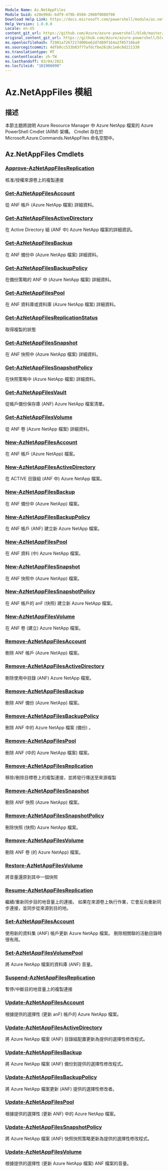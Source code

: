 ```yaml
---
Module Name: Az.NetAppFiles
Module Guid: e20e99dc-6df9-479b-8504-2960f0088f00
Download Help Link: https://docs.microsoft.com/powershell/module/az.netappfiles
Help Version: 1.0.0.0
Locale: en-US
content_git_url: https://github.com/Azure/azure-powershell/blob/master/src/NetAppFiles/NetAppFiles/help/Az.NetAppFiles.md
original_content_git_url: https://github.com/Azure/azure-powershell/blob/master/src/NetAppFiles/NetAppFiles/help/Az.NetAppFiles.md
ms.openlocfilehash: f2901a7267217d00be62d7d89f164a2f05716ba9
ms.sourcegitcommit: 4dfb0cc533b83f77afdcfbe2618c1e6c8d221330
ms.translationtype: MT
ms.contentlocale: zh-TW
ms.lasthandoff: 03/04/2021
ms.locfileid: "101906090"
---
```

# Az.NetAppFiles 模組
## 描述
本節主題將說明 Azure Resource Manager 中 Azure NetApp 檔案的 Azure PowerShell Cmdlet (ARM) 架構。 Cmdlet 存在於 Microsoft.Azure.Commands.NetAppFiles 命名空間中。

## Az.NetAppFiles Cmdlets
### [Approve-AzNetAppFilesReplication](Approve-AzNetAppFilesReplication.md)
核准/授權來源卷上的複製連接

### [Get-AzNetAppFilesAccount](Get-AzNetAppFilesAccount.md)
從 ANF 帳戶 (Azure NetApp 檔案) 詳細資料。

### [Get-AzNetAppFilesActiveDirectory](Get-AzNetAppFilesActiveDirectory.md)
在 Active Directory 組 (ANF 中) Azure NetApp 檔案的詳細資訊。

### [Get-AzNetAppFilesBackup](Get-AzNetAppFilesBackup.md)
在 ANF 備份中 (Azure NetApp 檔案) 詳細資料。

### [Get-AzNetAppFilesBackupPolicy](Get-AzNetAppFilesBackupPolicy.md)
在備份策略的 ANF 中 (Azure NetApp 檔案) 詳細資料。

### [Get-AzNetAppFilesPool](Get-AzNetAppFilesPool.md)
在 ANF 資料庫或資料庫 (Azure NetApp 檔案) 詳細資料。

### [Get-AzNetAppFilesReplicationStatus](Get-AzNetAppFilesReplicationStatus.md)
取得複製的狀態

### [Get-AzNetAppFilesSnapshot](Get-AzNetAppFilesSnapshot.md)
在 ANF 快照中 (Azure NetApp 檔案) 詳細資料。

### [Get-AzNetAppFilesSnapshotPolicy](Get-AzNetAppFilesSnapshotPolicy.md)
在快照策略中 (Azure NetApp 檔案) 詳細資料。

### [Get-AzNetAppFilesVault](Get-AzNetAppFilesVault.md)
從帳戶備份保存庫 (ANF) Azure NetApp 檔案清單。

### [Get-AzNetAppFilesVolume](Get-AzNetAppFilesVolume.md)
從 ANF 卷 (Azure NetApp 檔案) 詳細資料。

### [New-AzNetAppFilesAccount](New-AzNetAppFilesAccount.md)
在 ANF 帳戶 (Azure NetApp) 檔案。

### [New-AzNetAppFilesActiveDirectory](New-AzNetAppFilesActiveDirectory.md)
在 ACTIVE 目錄組 (ANF 中) Azure NetApp 檔案。

### [New-AzNetAppFilesBackup](New-AzNetAppFilesBackup.md)
在 ANF 備份中 (Azure NetApp) 檔案。

### [New-AzNetAppFilesBackupPolicy](New-AzNetAppFilesBackupPolicy.md)
在 ANF 帳戶 (ANF) 建立新 Azure NetApp 檔案。

### [New-AzNetAppFilesPool](New-AzNetAppFilesPool.md)
在 ANF 資料 (中) Azure NetApp 檔案。

### [New-AzNetAppFilesSnapshot](New-AzNetAppFilesSnapshot.md)
在 ANF 快照中 (Azure NetApp) 檔案。

### [New-AzNetAppFilesSnapshotPolicy](New-AzNetAppFilesSnapshotPolicy.md)
在 ANF 帳戶的 anF (快照) 建立新 Azure NetApp 檔案。

### [New-AzNetAppFilesVolume](New-AzNetAppFilesVolume.md)
在 ANF 卷 (建立) Azure NetApp 檔案。

### [Remove-AzNetAppFilesAccount](Remove-AzNetAppFilesAccount.md)
刪除 ANF 帳戶 (Azure NetApp) 檔案。

### [Remove-AzNetAppFilesActiveDirectory](Remove-AzNetAppFilesActiveDirectory.md)
刪除使用中目錄 (ANF) Azure NetApp 檔案。

### [Remove-AzNetAppFilesBackup](Remove-AzNetAppFilesBackup.md)
刪除 ANF 備份 (Azure NetApp) 檔案。

### [Remove-AzNetAppFilesBackupPolicy](Remove-AzNetAppFilesBackupPolicy.md)
刪除 ANF 中的 Azure NetApp 檔案 (備份) 。

### [Remove-AzNetAppFilesPool](Remove-AzNetAppFilesPool.md)
刪除 ANF (中的 Azure NetApp 檔案) 檔案。

### [Remove-AzNetAppFilesReplication](Remove-AzNetAppFilesReplication.md)
移除/刪除目標卷上的複製連接，並將發行傳送至來源複製

### [Remove-AzNetAppFilesSnapshot](Remove-AzNetAppFilesSnapshot.md)
刪除 ANF 快照 (Azure NetApp) 檔案。

### [Remove-AzNetAppFilesSnapshotPolicy](Remove-AzNetAppFilesSnapshotPolicy.md)
刪除快照 (快照) Azure NetApp 檔案。

### [Remove-AzNetAppFilesVolume](Remove-AzNetAppFilesVolume.md)
刪除 ANF 卷 (的 Azure NetApp) 檔案。

### [Restore-AzNetAppFilesVolume](Restore-AzNetAppFilesVolume.md)
將音量還原到其中一個快照

### [Resume-AzNetAppFilesReplication](Resume-AzNetAppFilesReplication.md)
繼續/重新同步目的地音量上的連接。 如果在來源卷上執行作業，它會反向重新同步連接，並同步從來源到目的地。

### [Set-AzNetAppFilesAccount](Set-AzNetAppFilesAccount.md)
使用新的資料集 (ANF) 帳戶更新 Azure NetApp 檔案。 刪除相關聯的活動目錄時很有用。

### [Set-AzNetAppFilesVolumePool](Set-AzNetAppFilesVolumePool.md)
將 Azure NetApp 檔案的資料庫 (ANF) 音量。

### [Suspend-AzNetAppFilesReplication](Suspend-AzNetAppFilesReplication.md)
暫停/中斷目的地音量上的複製連接

### [Update-AzNetAppFilesAccount](Update-AzNetAppFilesAccount.md)
根據提供的選擇性 (更新 anF) 帳戶的 Azure NetApp 檔案。

### [Update-AzNetAppFilesActiveDirectory](Update-AzNetAppFilesActiveDirectory.md)
將 Azure NetApp 檔案 (ANF) 目錄組配置更新為提供的選擇性修改程式。

### [Update-AzNetAppFilesBackup](Update-AzNetAppFilesBackup.md)
將 Azure NetApp 檔案 (ANF) 備份到提供的選擇性修改程式。

### [Update-AzNetAppFilesBackupPolicy](Update-AzNetAppFilesBackupPolicy.md)
將 Azure NetApp 檔案更新 (ANF) 提供的選擇性修改者。

### [Update-AzNetAppFilesPool](Update-AzNetAppFilesPool.md)
根據提供的選擇性 (更新 ANF) 中的 Azure NetApp 檔案。

### [Update-AzNetAppFilesSnapshotPolicy](Update-AzNetAppFilesSnapshotPolicy.md)
將 Azure NetApp 檔案 (ANF) 快照快照策略更新為提供的選擇性修改程式。

### [Update-AzNetAppFilesVolume](Update-AzNetAppFilesVolume.md)
根據提供的選擇性 (更新 Azure NetApp 檔案) ANF 檔案的音量。

